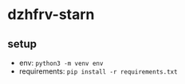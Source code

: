 # dzhfrv-starn

## setup
- env: `python3 -m venv env`
- requirements: `pip install -r requirements.txt`

